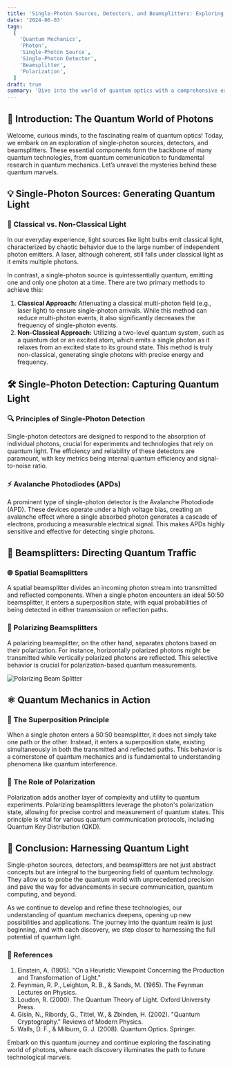 ```yaml
---
title: 'Single-Photon Sources, Detectors, and Beamsplitters: Exploring Quantum Light'
date: '2024-06-03'
tags:
  [
    'Quantum Mechanics',
    'Photon',
    'Single-Photon Source',
    'Single-Photon Detector',
    'Beamsplitter',
    'Polarization',
  ]
draft: true
summary: 'Dive into the world of quantum optics with a comprehensive exploration of single-photon sources, detectors, and beamsplitters. Understand the principles behind quantum light and its applications in modern technology.'
---
```


## 🔬 Introduction: The Quantum World of Photons

Welcome, curious minds, to the fascinating realm of quantum optics! Today, we embark on an exploration of single-photon sources, detectors, and beamsplitters. These essential components form the backbone of many quantum technologies, from quantum communication to fundamental research in quantum mechanics. Let’s unravel the mysteries behind these quantum marvels.

## 💡 Single-Photon Sources: Generating Quantum Light

### 🎇 Classical vs. Non-Classical Light

In our everyday experience, light sources like light bulbs emit classical light, characterized by chaotic behavior due to the large number of independent photon emitters. A laser, although coherent, still falls under classical light as it emits multiple photons.

In contrast, a single-photon source is quintessentially quantum, emitting one and only one photon at a time. There are two primary methods to achieve this:

1. **Classical Approach:** Attenuating a classical multi-photon field (e.g., laser light) to ensure single-photon arrivals. While this method can reduce multi-photon events, it also significantly decreases the frequency of single-photon events.
2. **Non-Classical Approach:** Utilizing a two-level quantum system, such as a quantum dot or an excited atom, which emits a single photon as it relaxes from an excited state to its ground state. This method is truly non-classical, generating single photons with precise energy and frequency.

## 🛠 Single-Photon Detection: Capturing Quantum Light

### 🔍 Principles of Single-Photon Detection

Single-photon detectors are designed to respond to the absorption of individual photons, crucial for experiments and technologies that rely on quantum light. The efficiency and reliability of these detectors are paramount, with key metrics being internal quantum efficiency and signal-to-noise ratio.

### ⚡ Avalanche Photodiodes (APDs)

A prominent type of single-photon detector is the Avalanche Photodiode (APD). These devices operate under a high voltage bias, creating an avalanche effect where a single absorbed photon generates a cascade of electrons, producing a measurable electrical signal. This makes APDs highly sensitive and effective for detecting single photons.

## 🔀 Beamsplitters: Directing Quantum Traffic

### 🌐 Spatial Beamsplitters

A spatial beamsplitter divides an incoming photon stream into transmitted and reflected components. When a single photon encounters an ideal 50:50 beamsplitter, it enters a superposition state, with equal probabilities of being detected in either transmission or reflection paths.

### 📐 Polarizing Beamsplitters

A polarizing beamsplitter, on the other hand, separates photons based on their polarization. For instance, horizontally polarized photons might be transmitted while vertically polarized photons are reflected. This selective behavior is crucial for polarization-based quantum measurements.

![Polarizing Beam Splitter](https://courses.xpro.mit.edu/assets/courseware/v1/50c31c3fb42016b86fc481200c7ef50a/asset-v1:xPRO+QCFx2+R17+type@asset+block/Polarized_Beam_Splitter.jpg)

## ⚛️ Quantum Mechanics in Action

### 🌌 The Superposition Principle

When a single photon enters a 50:50 beamsplitter, it does not simply take one path or the other. Instead, it enters a superposition state, existing simultaneously in both the transmitted and reflected paths. This behavior is a cornerstone of quantum mechanics and is fundamental to understanding phenomena like quantum interference.

### 🧩 The Role of Polarization

Polarization adds another layer of complexity and utility to quantum experiments. Polarizing beamsplitters leverage the photon's polarization state, allowing for precise control and measurement of quantum states. This principle is vital for various quantum communication protocols, including Quantum Key Distribution (QKD).

## 📏 Conclusion: Harnessing Quantum Light

Single-photon sources, detectors, and beamsplitters are not just abstract concepts but are integral to the burgeoning field of quantum technology. They allow us to probe the quantum world with unprecedented precision and pave the way for advancements in secure communication, quantum computing, and beyond.

As we continue to develop and refine these technologies, our understanding of quantum mechanics deepens, opening up new possibilities and applications. The journey into the quantum realm is just beginning, and with each discovery, we step closer to harnessing the full potential of quantum light.

### 🔗 References

1. Einstein, A. (1905). "On a Heuristic Viewpoint Concerning the Production and Transformation of Light."
2. Feynman, R. P., Leighton, R. B., & Sands, M. (1965). The Feynman Lectures on Physics.
3. Loudon, R. (2000). The Quantum Theory of Light. Oxford University Press.
4. Gisin, N., Ribordy, G., Tittel, W., & Zbinden, H. (2002). "Quantum Cryptography." Reviews of Modern Physics.
5. Walls, D. F., & Milburn, G. J. (2008). Quantum Optics. Springer.

Embark on this quantum journey and continue exploring the fascinating world of photons, where each discovery illuminates the path to future technological marvels.